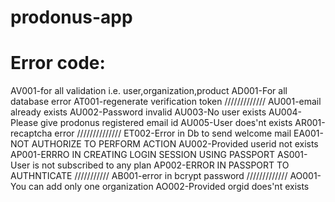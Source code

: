 prodonus-app
============


Error code:
=============
AV001-for all validation i.e. user,organization,product
AD001-For all database error
AT001-regenerate verification token
/////////////
AU001-email already exists
AU002-Password invalid
AU003-No user exists
AU004-Please give prodonus registered email id
AU005-User does'nt exists
AR001-recaptcha error
//////////////
ET002-Error in Db to send welcome mail
EA001-NOT AUTHORIZE TO PERFORM ACTION
AU002-Provided userid not exists
AP001-ERRRO IN CREATING LOGIN SESSION USING PASSPORT
AS001-User is not subscribed to any plan
AP002-ERROR IN PASSPORT TO AUTHNTICATE
///////////
AB001-error in bcrypt password
/////////////
AO001-You can add only one organization
AO002-Provided orgid does'nt exists